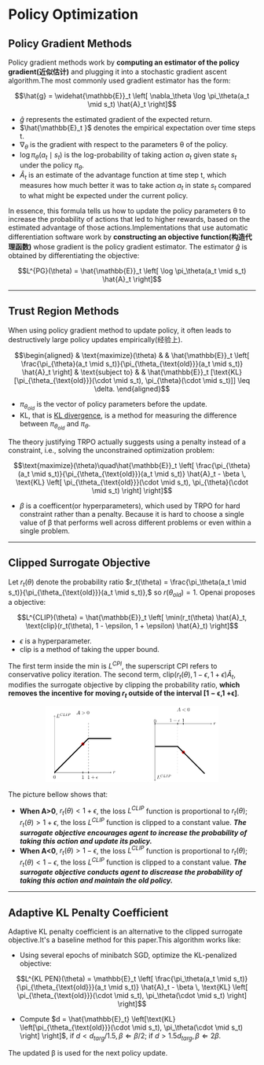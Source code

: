 # Policy Optimization
## Policy Gradient Methods
Policy gradient methods work by __computing an estimator of the policy gradient(近似估计)__ and plugging it into a stochastic gradient ascent algorithm.The most commonly used gradient estimator has the form:
```math
\hat{g} = \widehat{\mathbb{E}}_t \left[ \nabla_\theta \log \pi_\theta(a_t \mid s_t) \hat{A}_t \right]
```
* $\hat{g}$ represents the estimated gradient of the expected return.
* $\hat{\mathbb{E}_t }$ denotes the empirical expectation over time steps t.
* $\nabla_\theta$ is the gradient with respect to the parameters θ of the policy.
* $\log \pi_\theta(a_t \mid s_t)$  is the log-probability of taking action $a_t$ given state $s_t$ under the policy $\pi_\theta$.
* $\hat{A}_t$ is an estimate of the advantage function at time step t, which measures how much better it was to take action $a_t$ in state $s_t$ compared to what might be expected under the current policy.

In essence, this formula tells us how to update the policy parameters θ to increase the probability of actions that led to higher rewards, based on the estimated advantage of those actions.Implementations that use automatic differentiation software work by __constructing an objective function(构造代理函数)__ whose gradient is the policy gradient estimator. The estimator $\hat{g}$ is obtained by differentiating the objective:
```math
L^{PG}(\theta) = \hat{\mathbb{E}}_t \left[ \log \pi_\theta(a_t \mid s_t) \hat{A}_t \right]
```
----
## Trust Region Methods
When using policy gradient method to update policy, it  often leads to destructively large policy updates empirically(经验上).
```math
\begin{aligned}
& \text{maximize}(\theta) & & \hat{\mathbb{E}}_t \left[ \frac{\pi_{\theta}(a_t \mid s_t)}{\pi_{\theta_{\text{old}}}(a_t \mid s_t)} \hat{A}_t \right] & \text{subject to} & & \hat{\mathbb{E}}_t [\text{KL}[\pi_{\theta_{\text{old}}}(\cdot \mid s_t), \pi_{\theta}(\cdot \mid s_t)]] \leq \delta.
\end{aligned}
``` 
* $\pi_{\theta_{old}}$ is the vector of policy parameters before the update.
* KL, that is [KL divergence](KL_divergence.md), is a method for measuring the difference between $\pi_{\theta_{old}}$ and $\pi_{\theta}$.

The theory justifying TRPO actually suggests using a penalty instead of a constraint, i.e., solving the unconstrained optimization problem:
```math
\text{maximize}(\theta)\quad\hat{\mathbb{E}}_t \left[ \frac{\pi_{\theta}(a_t \mid s_t)}{\pi_{\theta_{\text{old}}}(a_t \mid s_t)} \hat{A}_t - \beta \, \text{KL} \left[ \pi_{\theta_{\text{old}}}(\cdot \mid s_t), \pi_{\theta}(\cdot \mid s_t) \right] \right]
``` 

* $\beta$ is a coefficent(or hyperparameters), which used by TRPO for hard constraint rather than a penalty. Because it is hard to choose a single value of β that performs well across different problems or even within a single problem.
----
## Clipped Surrogate Objective
Let $r_t(\theta)$ denote the probability ratio $r_t(\theta) = \frac{\pi_\theta(a_t \mid s_t)}{\pi_{\theta_{\text{old}}}(a_t \mid s_t)},$ so $r({\theta}_{old}) = 1.$ Openai proposes a objective:
```math
L^{CLIP}(\theta) = \hat{\mathbb{E}}_t \left[ \min(r_t(\theta) \hat{A}_t, \text{clip}(r_t(\theta), 1 - \epsilon, 1 + \epsilon) \hat{A}_t) \right]
``` 
* $\epsilon$  is a hyperparameter.
* clip is a method of taking the upper bound.

The first term inside the min is $L^{CPI}$, the superscript CPI refers to conservative policy iteration. The second term, $\text{clip}(r_t(\theta), 1 - \epsilon, 1 + \epsilon) \hat{A}_t$, modifies the surrogate objective by clipping the probability ratio, __which removes the incentive for moving $r_t$ outside of the interval [1 − ϵ,1 +ϵ]__.
<p align="center">  
  <img src="../clip.png" alt="Image" style="width:70%; height:auto;">  
</p>

The picture bellow shows that:
* __When A>0__, $r_t({\theta}) < 1+{\epsilon}$, the loss $L^{CLIP}$ function is proportional to $r_t({\theta})$; $r_t({\theta}) > 1+{\epsilon}$, the loss $L^{CLIP}$ function is clipped to a constant value. ***The surrogate objective encourages agent to increase the probability of taking this action and update its policy.***
* __When A<0__, $r_t({\theta}) > 1-{\epsilon}$, the loss $L^{CLIP}$ function is proportional to $r_t({\theta})$; $r_t({\theta}) < 1-{\epsilon}$, the loss $L^{CLIP}$ function is clipped to a constant value. ***The surrogate objective conducts agent to discrease the probability of taking this action and maintain the old policy.***
----
## Adaptive KL Penalty Coefficient
Adaptive KL penalty coefficient is an alternative to the clipped surrogate objective.It's a baseline method for this paper.This algorithm works like:
* Using several epochs of minibatch SGD, optimize the KL-penalized objective:
```math
L^{KL PEN}(\theta) = \mathbb{E}_t \left[ \frac{\pi_\theta(a_t \mid s_t)}{\pi_{\theta_{\text{old}}}(a_t \mid s_t)} \hat{A}_t - \beta \, \text{KL} \left[ \pi_{\theta_{\text{old}}}(\cdot \mid s_t), \pi_\theta(\cdot \mid s_t) \right] \right]
```
* Compute $d = \hat{\mathbb{E}_t} \left[\text{KL} \left[\pi_{\theta_{\text{old}}}(\cdot \mid s_t), \pi_\theta(\cdot \mid s_t) \right] \right]$, if $d < d_{targ}/1.5, \beta \Leftarrow \beta/2$; if $d > 1.5d_{targ}, \beta \Leftarrow 2\beta$.

 The updated β is used for the next policy update.
